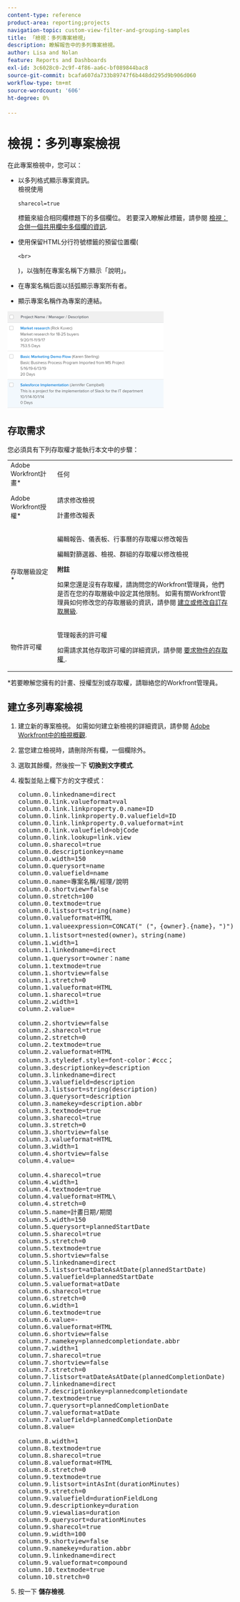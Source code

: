 ```yaml
---
content-type: reference
product-area: reporting;projects
navigation-topic: custom-view-filter-and-grouping-samples
title: 「檢視：多列專案檢視」
description: 瞭解報告中的多列專案檢視。
author: Lisa and Nolan
feature: Reports and Dashboards
exl-id: 3c6028c0-2c9f-4f86-aa6c-bf089844bac8
source-git-commit: bcafa607da733b89747f6b448dd295d9b906d060
workflow-type: tm+mt
source-wordcount: '606'
ht-degree: 0%

---
```


# 檢視：多列專案檢視

在此專案檢視中，您可以：

* 以多列格式顯示專案資訊。\
  檢視使用

  ```
  sharecol=true
  ```

  標籤來組合相同欄標題下的多個欄位。 若要深入瞭解此標籤，請參閱 [檢視：合併一個共用欄中多個欄的資訊](../../../reports-and-dashboards/reports/custom-view-filter-grouping-samples/view-merge-columns.md).

* 使用保留HTML分行符號標籤的預留位置欄(

  ```
  <br>
  ```

  )，以強制在專案名稱下方顯示「說明」。
* 在專案名稱后面以括弧顯示專案所有者。
* 顯示專案名稱作為專案的連結。

![](assets/project-multi-row-stacked-view-350x219.png)

## 存取需求

您必須具有下列存取權才能執行本文中的步驟：

<table style="table-layout:auto"> 
 <col> 
 <col> 
 <tbody> 
  <tr> 
   <td role="rowheader">Adobe Workfront計畫*</td> 
   <td> <p>任何</p> </td> 
  </tr> 
  <tr> 
   <td role="rowheader">Adobe Workfront授權*</td> 
   <td> <p>請求修改檢視 </p>
   <p>計畫修改報表</p> </td> 
  </tr> 
  <tr> 
   <td role="rowheader">存取層級設定*</td> 
   <td> <p>編輯報告、儀表板、行事曆的存取權以修改報告</p> <p>編輯對篩選器、檢視、群組的存取權以修改檢視</p> <p><b>附註</b>

如果您還是沒有存取權，請詢問您的Workfront管理員，他們是否在您的存取層級中設定其他限制。 如需有關Workfront管理員如何修改您的存取層級的資訊，請參閱 <a href="../../../administration-and-setup/add-users/configure-and-grant-access/create-modify-access-levels.md" class="MCXref xref">建立或修改自訂存取層級</a>.</p> </td>
</tr> 
  <tr> 
   <td role="rowheader">物件許可權</td> 
   <td> <p>管理報表的許可權</p> <p>如需請求其他存取許可權的詳細資訊，請參閱 <a href="../../../workfront-basics/grant-and-request-access-to-objects/request-access.md" class="MCXref xref">要求物件的存取權 </a>.</p> </td> 
  </tr> 
 </tbody> 
</table>

&#42;若要瞭解您擁有的計畫、授權型別或存取權，請聯絡您的Workfront管理員。

## 建立多列專案檢視

1. 建立新的專案檢視。 如需如何建立新檢視的詳細資訊，請參閱 [Adobe Workfront中的檢視概觀](../../../reports-and-dashboards/reports/reporting-elements/views-overview.md).
1. 當您建立檢視時，請刪除所有欄，一個欄除外。
1. 選取其餘欄，然後按一下 **切換到文字模式**.
1. 複製並貼上欄下方的文字模式：
   <pre>column.0.linkedname=direct<br>column.0.link.valueformat=val<br>column.0.link.linkproperty.0.name=ID<br>column.0.link.linkproperty.0.valuefield=ID<br>column.0.link.linkproperty.0.valueformat=int<br>column.0.link.valuefield=objCode<br>column.0.link.lookup=link.view<br>column.0.sharecol=true<br>column.0.descriptionkey=name<br>column.0.width=150<br>column.0.querysort=name<br>column.0.valuefield=name<br>column.0.name=專案名稱/經理/說明<br>column.0.shortview=false<br>column.0.stretch=100<br>column.0.textmode=true<br>column.0.listsort=string(name)<br>column.0.valueformat=HTML<br>column.1.valueexpression=CONCAT(" ("，{owner}.{name}，")")<br>column.1.listsort=nested(owner)。string(name)<br>column.1.width=1<br>column.1.linkedname=direct<br>column.1.querysort=owner：name<br>column.1.textmode=true<br>column.1.shortview=false<br>column.1.stretch=0<br>column.1.valueformat=HTML<br>column.1.sharecol=true<br>column.2.width=1<br>column.2.value=<br><br>column.2.shortview=false<br>column.2.sharecol=true<br>column.2.stretch=0<br>column.2.textmode=true<br>column.2.valueformat=HTML<br>column.3.styledef.style=font-color：#ccc；<br>column.3.descriptionkey=description<br>column.3.linkedname=direct<br>column.3.valuefield=description<br>column.3.listsort=string(description)<br>column.3.querysort=description<br>column.3.namekey=description.abbr<br>column.3.textmode=true<br>column.3.sharecol=true<br>column.3.stretch=0<br>column.3.shortview=false<br>column.3.valueformat=HTML<br>column.3.width=1<br>column.4.shortview=false<br>column.4.value=<br><br>column.4.sharecol=true<br>column.4.width=1<br>column.4.textmode=true<br>column.4.valueformat=HTML\<br>column.4.stretch=0<br>column.5.name=計畫日期/期間<br>column.5.width=150<br>column.5.querysort=plannedStartDate<br>column.5.sharecol=true<br>column.5.stretch=0<br>column.5.textmode=true<br>column.5.shortview=false<br>column.5.linkedname=direct<br>column.5.listsort=atDateAsAtDate(plannedStartDate)<br>column.5.valuefield=plannedStartDate<br>column.5.valueformat=atDate<br>column.6.sharecol=true<br>column.6.stretch=0<br>column.6.width=1<br>column.6.textmode=true<br>column.6.value=-<br>column.6.valueformat=HTML<br>column.6.shortview=false<br>column.7.namekey=plannedcompletiondate.abbr<br>column.7.width=1<br>column.7.sharecol=true<br>column.7.shortview=false<br>column.7.stretch=0<br>column.7.listsort=atDateAsAtDate(plannedCompletionDate)<br>column.7.linkedname=direct<br>column.7.descriptionkey=plannedcompletiondate<br>column.7.textmode=true<br>column.7.querysort=plannedCompletionDate<br>column.7.valueformat=atDate<br>column.7.valuefield=plannedCompletionDate<br>column.8.value=<br><br>column.8.width=1<br>column.8.textmode=true<br>column.8.sharecol=true<br>column.8.valueformat=HTML<br>column.8.stretch=0<br>column.9.textmode=true<br>column.9.listsort=intAsInt(durationMinutes)<br>column.9.stretch=0<br>column.9.valuefield=durationFieldLong<br>column.9.descriptionkey=duration<br>column.9.viewalias=duration<br>column.9.querysort=durationMinutes<br>column.9.sharecol=true<br>column.9.width=100<br>column.9.shortview=false<br>column.9.namekey=duration.abbr<br>column.9.linkedname=direct<br>column.9.valueformat=compound<br>column.10.textmode=true<br>column.10.stretch=0</pre>

1. 按一下 **儲存檢視**.

